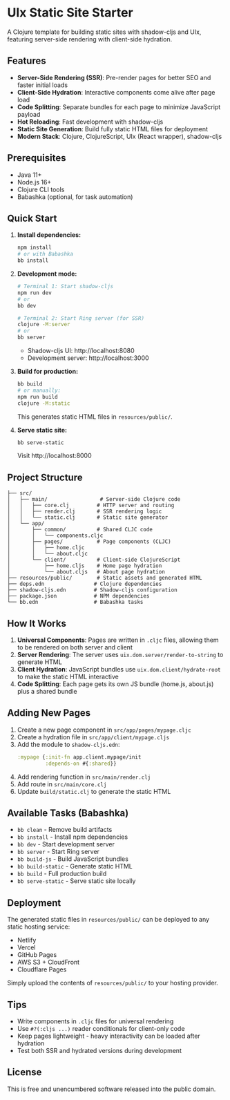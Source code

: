 # UIx Static Site Starter

A Clojure template for building static sites with shadow-cljs and UIx, featuring server-side rendering with client-side hydration.

## Features

- **Server-Side Rendering (SSR)**: Pre-render pages for better SEO and faster initial loads
- **Client-Side Hydration**: Interactive components come alive after page load
- **Code Splitting**: Separate bundles for each page to minimize JavaScript payload
- **Hot Reloading**: Fast development with shadow-cljs
- **Static Site Generation**: Build fully static HTML files for deployment
- **Modern Stack**: Clojure, ClojureScript, UIx (React wrapper), shadow-cljs

## Prerequisites

- Java 11+
- Node.js 16+
- Clojure CLI tools
- Babashka (optional, for task automation)

## Quick Start

1. **Install dependencies:**
   ```bash
   npm install
   # or with Babashka
   bb install
   ```

2. **Development mode:**
   ```bash
   # Terminal 1: Start shadow-cljs
   npm run dev
   # or
   bb dev

   # Terminal 2: Start Ring server (for SSR)
   clojure -M:server
   # or
   bb server
   ```

   - Shadow-cljs UI: http://localhost:8080
   - Development server: http://localhost:3000

3. **Build for production:**
   ```bash
   bb build
   # or manually:
   npm run build
   clojure -M:static
   ```

   This generates static HTML files in `resources/public/`.

4. **Serve static site:**
   ```bash
   bb serve-static
   ```

   Visit http://localhost:8000

## Project Structure

```
├── src/
│   ├── main/                 # Server-side Clojure code
│   │   ├── core.clj         # HTTP server and routing
│   │   ├── render.clj       # SSR rendering logic
│   │   └── static.clj       # Static site generator
│   └── app/
│       ├── common/          # Shared CLJC code
│       │   └── components.cljc
│       ├── pages/           # Page components (CLJC)
│       │   ├── home.cljc
│       │   └── about.cljc
│       └── client/          # Client-side ClojureScript
│           ├── home.cljs    # Home page hydration
│           └── about.cljs   # About page hydration
├── resources/public/        # Static assets and generated HTML
├── deps.edn                # Clojure dependencies
├── shadow-cljs.edn         # Shadow-cljs configuration
├── package.json            # NPM dependencies
└── bb.edn                  # Babashka tasks
```

## How It Works

1. **Universal Components**: Pages are written in `.cljc` files, allowing them to be rendered on both server and client
2. **Server Rendering**: The server uses `uix.dom.server/render-to-string` to generate HTML
3. **Client Hydration**: JavaScript bundles use `uix.dom.client/hydrate-root` to make the static HTML interactive
4. **Code Splitting**: Each page gets its own JS bundle (home.js, about.js) plus a shared bundle

## Adding New Pages

1. Create a new page component in `src/app/pages/mypage.cljc`
2. Create a hydration file in `src/app/client/mypage.cljs`
3. Add the module to `shadow-cljs.edn`:
   ```clojure
   :mypage {:init-fn app.client.mypage/init
            :depends-on #{:shared}}
   ```
4. Add rendering function in `src/main/render.clj`
5. Add route in `src/main/core.clj`
6. Update `build/static.clj` to generate the static HTML

## Available Tasks (Babashka)

- `bb clean` - Remove build artifacts
- `bb install` - Install npm dependencies
- `bb dev` - Start development server
- `bb server` - Start Ring server
- `bb build-js` - Build JavaScript bundles
- `bb build-static` - Generate static HTML
- `bb build` - Full production build
- `bb serve-static` - Serve static site locally

## Deployment

The generated static files in `resources/public/` can be deployed to any static hosting service:

- Netlify
- Vercel
- GitHub Pages
- AWS S3 + CloudFront
- Cloudflare Pages

Simply upload the contents of `resources/public/` to your hosting provider.

## Tips

- Write components in `.cljc` files for universal rendering
- Use `#?(:cljs ...)` reader conditionals for client-only code
- Keep pages lightweight - heavy interactivity can be loaded after hydration
- Test both SSR and hydrated versions during development

## License

This is free and unencumbered software released into the public domain.